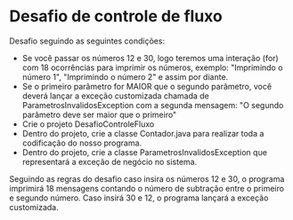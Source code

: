 # Desafio de controle de fluxo

Desafio seguindo as seguintes condições:
- Se você passar os números 12 e 30, logo teremos uma interação (for) com 18 ocorrências para imprimir os números, exemplo: "Imprimindo o número 1", "Imprimindo o número 2" e assim por diante.
- Se o primeiro parâmetro for MAIOR que o segundo parâmetro, você deverá lançar a exceção customizada chamada de ParametrosInvalidosException com a segunda mensagem: "O segundo parâmetro deve ser maior que o primeiro"
- Crie o projeto DesafioControleFluxo
- Dentro do projeto, crie a classe Contador.java para realizar toda a codificação do nosso programa.
- Dentro do projeto, crie a classe ParametrosInvalidosException que representará a exceção de negócio no sistema.

Seguindo as regras do desafio caso insira os números 12 e 30, o programa imprimirá 18 mensagens contando o número de subtração entre o primeiro e segundo número.
Caso insirá 30 e 12, o programa lançará a exceção customizada.
